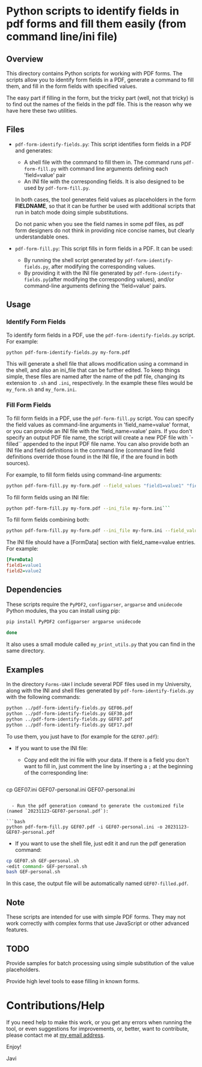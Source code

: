 # Python scripts to identify fields in pdf forms and fill them easily (from command line/ini file)

## Overview

This directory contains Python scripts for working with PDF forms. The scripts allow you to identify form fields in a PDF, generate a command to fill them, and fill in the form fields with specified values.

The easy part if filling in the form, but the tricky part (well, not that tricky) is to find out the names of the fields in the pdf file. This is the reason why we have here these two utilities.

## Files

- `pdf-form-identify-fields.py`: This script identifies form fields in a PDF and generates:

   - A shell file with the command to fill them in. The command runs `pdf-form-fill.py` with command line arguments defining each 'field=value' pair
   - An INI file with the corresponding fields. It is also designed to be used by `pdf-form-fill.py`. 
   
   In both cases, the tool generates field values as placeholders in the form __FIELDNAME__, so that it can be further be used with additional scripts that run in batch mode doing simple substitutions.
   
   Do not panic when you see the field names in some pdf files, as pdf form designers do not think in providing nice concise names, but clearly understandable ones.

- `pdf-form-fill.py`: This script fills in form fields in a PDF. It can be used:

   - By running the shell script generated by `pdf-form-identify-fields.py`, after modifying the corresponding values.
   - By providing it with the INI file generated by `pdf-form-identify-fields.py`(after modifying the corresponding values), and/or command-line arguments defining the 'field=value' pairs.
   

## Usage

### Identify Form Fields

To identify form fields in a PDF, use the `pdf-form-identify-fields.py` script. For example:

```bash
python pdf-form-identify-fields.py my-form.pdf
```

This will generate a shell file that allows modification using a command in the shell, and also an ini_file that can be further edited. To keep things simple, these files are named after the name of the pdf file, changing its extension to `.sh` and `.ini`, respectively. In the example these files would be `my_form.sh` and `my_form.ini`.



### Fill Form Fields

To fill form fields in a PDF, use the `pdf-form-fill.py` script. You can specify the field values as command-line arguments in 'field_name=value' format, or you can provide an INI file with the 'field_name=value' pairs. If you don't specify an output PDF file name, the script will create a new PDF file with `-filled`` appended to the input PDF file name. You can also provide both an INI file and field definitions in the command line (command line field definitions override those found in the INI file, if the are found in both sources).

For example, to fill form fields using command-line arguments:

```bash
python pdf-form-fill.py my-form.pdf --field_values "field1=value1" "field2=value2"```
```

To fill form fields using an INI file:

```bash
python pdf-form-fill.py my-form.pdf --ini_file my-form.ini```
```

To fill form fields combining both:

```bash
python pdf-form-fill.py my-form.pdf --ini_file my-form.ini --field_values "field1=value1" "field2=value2"```
```

The INI file should have a [FormData] section with field_name=value entries. For example:

```ini
[FormData]
field1=value1
field2=value2
```

## Dependencies

These scripts require the `PyPDF2`, `configparser`, `argparse` and `unidecode` Python modules, tha you can install using pip:

```bash
pip install PyPDF2 configparser argparse unidecode
    
done
```

It also uses a small module called `my_print_utils.py` that you can find in the same directory.

## Examples

In the directory `Forms-UAH` I include several PDF files used in my University, along with the INI and shell files generated by `pdf-form-identify-fields.py` with the following commands:

```bash
python ../pdf-form-identify-fields.py GEF06.pdf
python ../pdf-form-identify-fields.py GEF30.pdf
python ../pdf-form-identify-fields.py GEF07.pdf
python ../pdf-form-identify-fields.py GEF17.pdf
```

To use them, you just have to (for example for the `GEF07.pdf`):

- If you want to use the INI file:

  - Copy and edit the ini file with your data. If there is a field you don't want to fill in, just comment the line by inserting a `;` at the beginning of the corresponding line:
  
  ```bash
cp GEF07.ini GEF07-personal.ini
<edit command> GEF07-personal.ini
```

  - Run the pdf generation command to generate the customized file (named `20231123-GEF07-personal.pdf`):
  
```bash
python pdf-form-fill.py GEF07.pdf -i GEF07-personal.ini -o 20231123-GEF07-personal.pdf
```
  
- If you want to use the shell file, just edit it and run the pdf generation command:

```bash
cp GEF07.sh GEF-personal.sh
<edit command> GEF-personal.sh
bash GEF-personal.sh 
```

  In this case, the output file will be automatically named `GEF07-filled.pdf`.


## Note

These scripts are intended for use with simple PDF forms. They may not work correctly with complex forms that use JavaScript or other advanced features.


## TODO

Provide samples for batch processing using simple substitution of the value placeholders.

Provide high level tools to ease filling in known forms.


# Contributions/Help

If you need help to make this work, or you get any errors when running the tool, or even suggestions for improvements, or, better, want to contribute, please contact me at [my email address](mailto:javier.maciasguarasa@uah.es).

Enjoy!


Javi



